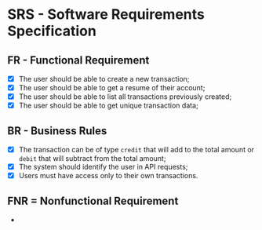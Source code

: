 # SRS - Software Requirements Specification

## FR - Functional Requirement

- [x] The user should be able to create a new transaction;
- [x] The user should be able to get a resume of their account;
- [x] The user should be able to list all transactions previously created;
- [x] The user should be able to get unique transaction data;

## BR - Business Rules

- [x] The transaction can be of type `credit` that will add to the total amount or `debit` that will subtract from the total amount;
- [x] The system should identify the user in API requests;
- [x] Users must have access only to their own transactions.

## FNR = Nonfunctional Requirement

-
